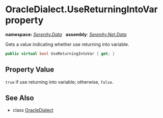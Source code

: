 # OracleDialect.UseReturningIntoVar property
**namespace:** *[Serenity.Data](../../README.md#serenity.data-namespace)*   **assembly**: *[Serenity.Net.Data](../../README.md)*

Gets a value indicating whether use returning into variable.

```csharp
public virtual bool UseReturningIntoVar { get; }
```

## Property Value

`true` if use returning into variable; otherwise, `false`.

## See Also

* class [OracleDialect](../OracleDialect.md)